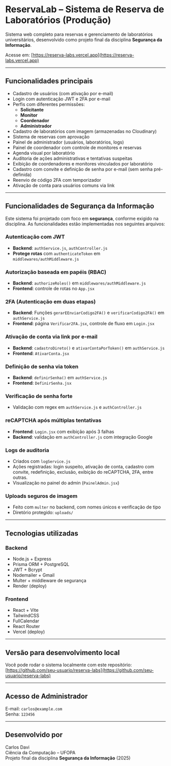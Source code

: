 # ReservaLab – Sistema de Reserva de Laboratórios (Produção)

Sistema web completo para reservas e gerenciamento de laboratórios universitários, desenvolvido como projeto final da disciplina **Segurança da Informação**.

Acesse em: [https://reserva-labs.vercel.app](https://reserva-labs.vercel.app)

---

## Funcionalidades principais

- Cadastro de usuários (com ativação por e-mail)
- Login com autenticação JWT e 2FA por e-mail
- Perfis com diferentes permissões:
  - **Solicitante**
  - **Monitor**
  - **Coordenador**
  - **Administrador**
- Cadastro de laboratórios com imagem (armazenadas no Cloudinary)
- Sistema de reservas com aprovação
- Painel de administrador (usuários, laboratórios, logs)
- Painel de coordenador com controle de monitores e reservas
- Agenda visual por laboratório
- Auditoria de ações administrativas e tentativas suspeitas
- Exibição de coordenadores e monitores vinculados por laboratório
- Cadastro com convite e definição de senha por e-mail (sem senha pré-definida)
- Reenvio de código 2FA com temporizador
- Ativação de conta para usuários comuns via link

---

## Funcionalidades de Segurança da Informação

Este sistema foi projetado com foco em **segurança**, conforme exigido na disciplina. As funcionalidades estão implementadas nos seguintes arquivos:

### Autenticação com JWT
- **Backend**: `authService.js`, `authController.js`
- **Protege rotas** com `authenticateToken` em `middlewares/authMiddleware.js`

### Autorização baseada em papéis (RBAC)
- **Backend**: `authorizeRoles()` em `middlewares/authMiddleware.js`
- **Frontend**: controle de rotas no `App.jsx`

### 2FA (Autenticação em duas etapas)
- **Backend**: Funções `gerarEEnviarCodigo2FA()` e `verificarCodigo2FA()` em `authService.js`
- **Frontend**: página `Verificar2FA.jsx`, controle de fluxo em `Login.jsx`

### Ativação de conta via link por e-mail
- **Backend**: `cadastroDireto()` e `ativarContaPorToken()` em `authService.js`
- **Frontend**: `AtivarConta.jsx`

### Definição de senha via token
- **Backend**: `definirSenha()` em `authService.js`
- **Frontend**: `DefinirSenha.jsx`

### Verificação de senha forte
- Validação com regex em `authService.js` e `authController.js`

### reCAPTCHA após múltiplas tentativas
- **Frontend**: `Login.jsx` com exibição após 3 falhas
- **Backend**: validação em `authController.js` com integração Google

### Logs de auditoria
- Criados com `logService.js`
- Ações registradas: login suspeito, ativação de conta, cadastro com convite, redefinição, exclusão, exibição do reCAPTCHA, 2FA, entre outras.
- Visualização no painel do admin (`PainelAdmin.jsx`)

### Uploads seguros de imagem
- Feito com `multer` no backend, com nomes únicos e verificação de tipo
- Diretório protegido: `uploads/`

---

## Tecnologias utilizadas

### Backend
- Node.js + Express
- Prisma ORM + PostgreSQL
- JWT + Bcrypt
- Nodemailer + Gmail
- Multer + middleware de segurança
- Render (deploy)

### Frontend
- React + Vite
- TailwindCSS
- FullCalendar
- React Router
- Vercel (deploy)

---

## Versão para desenvolvimento local

Você pode rodar o sistema localmente com este repositório:  
[https://github.com/seu-usuario/reserva-labs](https://github.com/seu-usuario/reserva-labs)

---

## Acesso de Administrador

E-mail: `carlos@example.com`  
Senha: `123456`

---

## Desenvolvido por

Carlos Davi  
Ciência da Computação – UFOPA  
Projeto final da disciplina **Segurança da Informação** (2025)
